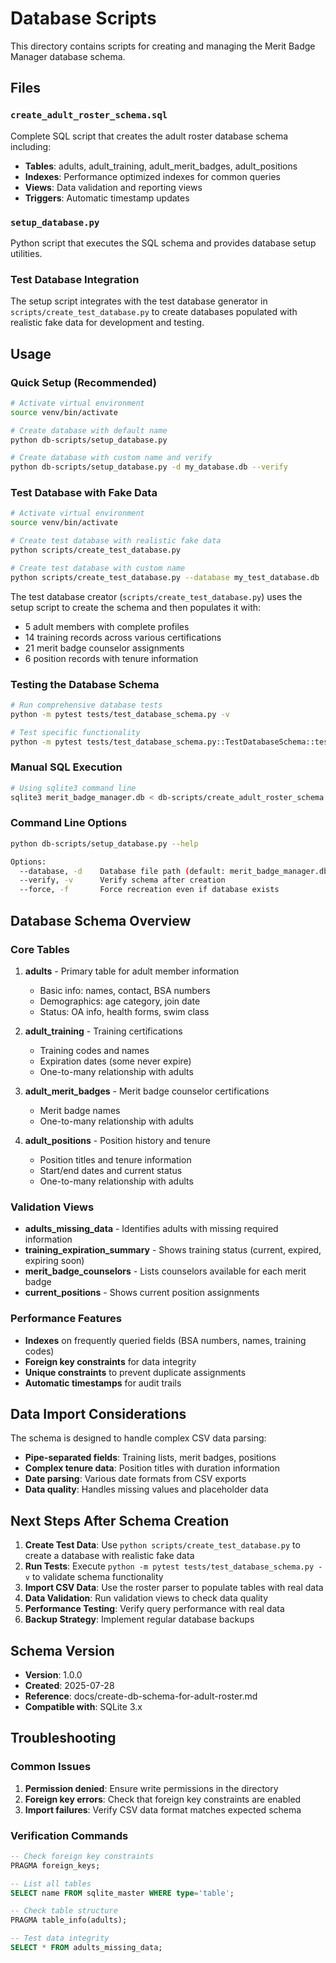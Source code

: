# Database Scripts

This directory contains scripts for creating and managing the Merit Badge Manager database schema.

## Files

### `create_adult_roster_schema.sql`
Complete SQL script that creates the adult roster database schema including:
- **Tables**: adults, adult_training, adult_merit_badges, adult_positions
- **Indexes**: Performance optimized indexes for common queries
- **Views**: Data validation and reporting views
- **Triggers**: Automatic timestamp updates

### `setup_database.py`
Python script that executes the SQL schema and provides database setup utilities.

### Test Database Integration
The setup script integrates with the test database generator in `scripts/create_test_database.py` to create databases populated with realistic fake data for development and testing.

## Usage

### Quick Setup (Recommended)
```bash
# Activate virtual environment
source venv/bin/activate

# Create database with default name
python db-scripts/setup_database.py

# Create database with custom name and verify
python db-scripts/setup_database.py -d my_database.db --verify
```

### Test Database with Fake Data
```bash
# Activate virtual environment
source venv/bin/activate

# Create test database with realistic fake data
python scripts/create_test_database.py

# Create test database with custom name
python scripts/create_test_database.py --database my_test_database.db
```

The test database creator (`scripts/create_test_database.py`) uses the setup script to create the schema and then populates it with:
- 5 adult members with complete profiles
- 14 training records across various certifications  
- 21 merit badge counselor assignments
- 6 position records with tenure information

### Testing the Database Schema
```bash
# Run comprehensive database tests
python -m pytest tests/test_database_schema.py -v

# Test specific functionality
python -m pytest tests/test_database_schema.py::TestDatabaseSchema::test_schema_validation -v
```

### Manual SQL Execution
```bash
# Using sqlite3 command line
sqlite3 merit_badge_manager.db < db-scripts/create_adult_roster_schema.sql
```

### Command Line Options
```bash
python db-scripts/setup_database.py --help

Options:
  --database, -d    Database file path (default: merit_badge_manager.db)
  --verify, -v      Verify schema after creation
  --force, -f       Force recreation even if database exists
```

## Database Schema Overview

### Core Tables

1. **adults** - Primary table for adult member information
   - Basic info: names, contact, BSA numbers
   - Demographics: age category, join date
   - Status: OA info, health forms, swim class

2. **adult_training** - Training certifications
   - Training codes and names
   - Expiration dates (some never expire)
   - One-to-many relationship with adults

3. **adult_merit_badges** - Merit badge counselor certifications
   - Merit badge names
   - One-to-many relationship with adults

4. **adult_positions** - Position history and tenure
   - Position titles and tenure information
   - Start/end dates and current status
   - One-to-many relationship with adults

### Validation Views

- **adults_missing_data** - Identifies adults with missing required information
- **training_expiration_summary** - Shows training status (current, expired, expiring soon)
- **merit_badge_counselors** - Lists counselors available for each merit badge
- **current_positions** - Shows current position assignments

### Performance Features

- **Indexes** on frequently queried fields (BSA numbers, names, training codes)
- **Foreign key constraints** for data integrity
- **Unique constraints** to prevent duplicate assignments
- **Automatic timestamps** for audit trails

## Data Import Considerations

The schema is designed to handle complex CSV data parsing:

- **Pipe-separated fields**: Training lists, merit badges, positions
- **Complex tenure data**: Position titles with duration information
- **Date parsing**: Various date formats from CSV exports
- **Data quality**: Handles missing values and placeholder data

## Next Steps After Schema Creation

1. **Create Test Data**: Use `python scripts/create_test_database.py` to create a database with realistic fake data
2. **Run Tests**: Execute `python -m pytest tests/test_database_schema.py -v` to validate schema functionality
3. **Import CSV Data**: Use the roster parser to populate tables with real data
4. **Data Validation**: Run validation views to check data quality
5. **Performance Testing**: Verify query performance with real data
6. **Backup Strategy**: Implement regular database backups

## Schema Version

- **Version**: 1.0.0
- **Created**: 2025-07-28
- **Reference**: docs/create-db-schema-for-adult-roster.md
- **Compatible with**: SQLite 3.x

## Troubleshooting

### Common Issues

1. **Permission denied**: Ensure write permissions in the directory
2. **Foreign key errors**: Check that foreign key constraints are enabled
3. **Import failures**: Verify CSV data format matches expected schema

### Verification Commands

```sql
-- Check foreign key constraints
PRAGMA foreign_keys;

-- List all tables
SELECT name FROM sqlite_master WHERE type='table';

-- Check table structure
PRAGMA table_info(adults);

-- Test data integrity
SELECT * FROM adults_missing_data;
```
